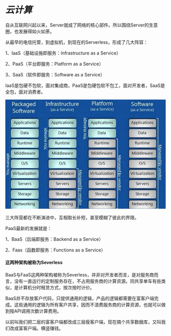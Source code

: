 # _云计算_

自从互联网兴起以来，Server就成了网络的核心部件。所以围绕Server的生意圈，也发展得如火如荼。

从最早的电信托管，到虚拟机，到现在的Serverless，形成了几大阵容：

1、IaaS（基础设施即服务：Infrastructure as a Service）

2、PaaS（平台即服务：Platform as a Service）

3、SaaS（软件即服务：Software as a Service）

IaaS是包硬不包软，面对集成商，PaaS是包硬包软不包工，面对开发者，SaaS是全包，面对消费者。

![](/assets/importyunjs.png)

三大阵营都在不断演进中，互相取长补短，甚至模糊了彼此的界限。

PaaS最新的发展就是：

1、BaaS（后端即服务：Backend as a Service）

2、Faas（函数即服务：Functions as a Service）

#### 这两种架构被称为Severless

BaaS与FaaS这两种架构被称为Severless，并非对开发者而言，是对服务商而言，没有一直运行的定制服务存在，不占用服务商的计算资源。同共享单车有些类似，是计算机分时租赁方式，按次按时计价。



BaaS并不存放客户代码，只提供通用的逻辑，产品的逻辑都需要在富客户端完成。这些通用的逻辑为所有客户共享，因而不浪费服务商的计算资源，也就可以做到按API调用次数计算费用。

以前叫我们把二层的富客户端都改成三层瘦客户端，现在搞个共享数据库，又叫我们改成富客户端。横竖赚钱。

